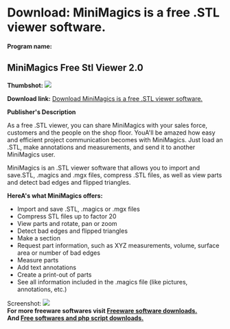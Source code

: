 # Download: MiniMagics is a free .STL viewer software.

**Program name:**

## MiniMagics Free Stl Viewer 2.0

  
**Thumbshot:** ![](http://www.freewarefiles.com/screenshot/mmstlview_md.jpg)   
  
**Download link:** [Download MiniMagics is a free .STL viewer software.](http://freesoftwares.boysofts.com/MiniMagics-Free-Stl-Viewer_program_46911.html)  
  


**Publisher's Description**  
  


As a free .STL viewer, you can share MiniMagics with your sales force, customers and the people on the shop floor. YouA'll be amazed how easy and efficient project communication becomes with MiniMagics. Just load an .STL, make annotations and measurements, and send it to another MiniMagics user. 

MiniMagics is an .STL viewer software that allows you to import and save.STL, .magics and .mgx files, compress .STL files, as well as view parts and detect bad edges and flipped triangles.

**HereA's what MiniMagics offers:**

  * Import and save .STL, .magics or .mgx files 
  * Compress STL files up to factor 20 
  * View parts and rotate, pan or zoom 
  * Detect bad edges and flipped triangles 
  * Make a section 
  * Request part information, such as XYZ measurements, volume, surface area or number of bad edges 
  * Measure parts 
  * Add text annotations 
  * Create a print-out of parts 
  * See all information included in the .magics file (like pictures, annotations, etc.) 

  
  
Screenshot: ![](http://www.freewarefiles.com/screenshot/mmstlview.jpg)   
**For more freeware softwares visit [Freeware software downloads.](http://freesoftwares.boysofts.com/)**   
**And [Free softwares and php script downloads.](http://www.boysofts.com/)**
